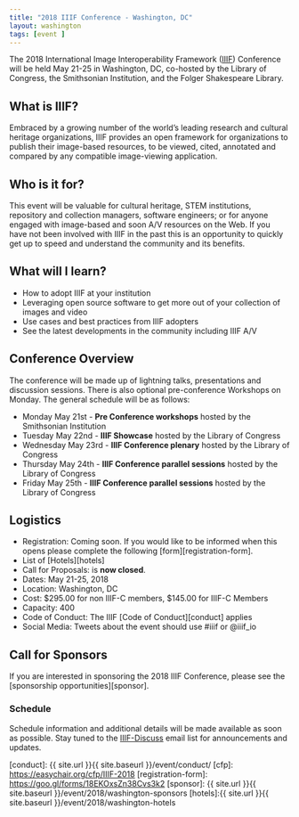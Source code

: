 ```yaml
---
title: "2018 IIIF Conference - Washington, DC"
layout: washington
tags: [event ]
---
```


The 2018 International Image Interoperability Framework ([IIIF][home-page]) Conference will be held May 21-25 in Washington, DC, co-hosted by the Library of Congress, the Smithsonian Institution, and the Folger Shakespeare Library.

## What is IIIF?
Embraced by a growing number of the world’s leading research and cultural heritage organizations, IIIF provides an open framework for organizations to publish their image-based resources, to be viewed, cited, annotated and compared by any compatible image-viewing application.

## Who is it for?
This event will be valuable for cultural heritage, STEM institutions, repository and collection managers, software engineers; or for anyone engaged with image-based and soon A/V resources on the Web. If you have not been involved with IIIF in the past this is an opportunity to quickly get up to speed and understand the community and its benefits.

## What will I learn?
 * How to adopt IIIF at your institution
 * Leveraging open source software to get more out of your collection of images and video
 * Use cases and best practices from IIIF adopters
 * See the latest developments in the community including IIIF A/V

## Conference Overview
The conference will be made up of lightning talks, presentations and discussion sessions. There is also optional pre-conference Workshops on Monday. The general schedule will be as follows:

* Monday May 21st - **Pre Conference workshops** hosted by the Smithsonian Institution
* Tuesday May 22nd - **IIIF Showcase** hosted by the Library of Congress
* Wednesday May 23rd - **IIIF Conference plenary** hosted by the Library of Congress
* Thursday May 24th - **IIIF Conference parallel sessions** hosted by the Library of Congress
* Friday May 25th - **IIIF Conference parallel sessions** hosted by the Library of Congress

## Logistics

* Registration: Coming soon. If you would like to be informed when this opens please complete the following [form][registration-form].
* List of [Hotels][hotels]
* Call for Proposals: is **now closed**.
* Dates: May 21-25, 2018
* Location: Washington, DC
* Cost: $295.00 for non IIIF-C members, $145.00 for IIIF-C Members
* Capacity: 400
* Code of Conduct: The IIIF [Code of Conduct][conduct] applies
* Social Media: Tweets about the event should use #iiif or @iiif_io

## Call for Sponsors

If you are interested in sponsoring the 2018 IIIF Conference, please see the [sponsorship opportunities][sponsor].

### Schedule

Schedule information and additional details will be made available as soon as possible. Stay tuned to the [IIIF-Discuss][iiif-discuss] email list for announcements and updates.

[home-page]: http://iiif.io/
[iiif-discuss]: https://groups.google.com/forum/#!forum/iiif-discuss
[conduct]: {{ site.url }}{{ site.baseurl }}/event/conduct/
[cfp]: https://easychair.org/cfp/IIIF-2018
[registration-form]: https://goo.gl/forms/18EKOxsZn38Cvs3k2
[sponsor]: {{ site.url }}{{ site.baseurl }}/event/2018/washington-sponsors
[hotels]:{{ site.url }}{{ site.baseurl }}/event/2018/washington-hotels
